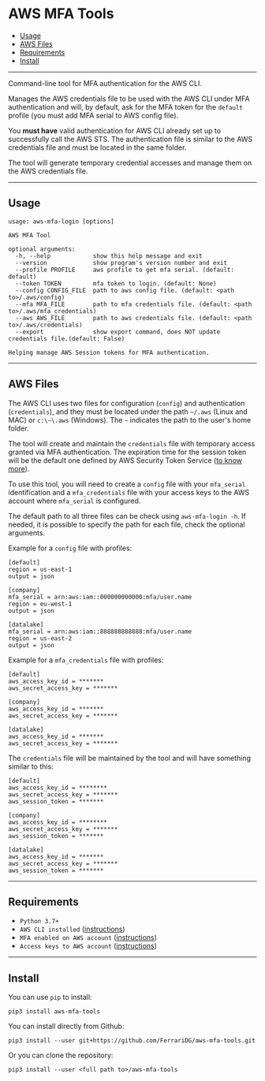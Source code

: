 # AWS MFA Tools

- [Usage](#usage)
- [AWS Files](#aws-files)
- [Requirements](#requirements)
- [Install](#install)

---

Command-line tool for MFA authentication for the AWS CLI.

Manages the AWS credentials file to be used with the AWS CLI under MFA authentication and will, by default, ask for the MFA token for the `default` profile (you must add MFA serial to AWS config file).

You **must have** valid authentication for AWS CLI already set up to successfully call the AWS STS. The authentication file is similar to the AWS credentials file and must be located in the same folder.

The tool will generate temporary credential accesses and manage them on the AWS credentials file.

---

## Usage

```text
usage: aws-mfa-login [options]

AWS MFA Tool

optional arguments:
  -h, --help            show this help message and exit
  --version             show program's version number and exit
  --profile PROFILE     aws profile to get mfa serial. (default: default)
  --token TOKEN         mfa token to login. (default: None)
  --config CONFIG_FILE  path to aws config file. (default: <path to>/.aws/config)
  --mfa MFA_FILE        path to mfa credentials file. (default: <path to>/.aws/mfa_credentials)
  --aws AWS_FILE        path to aws credentials file. (default: <path to>/.aws/credentials)
  --export              show export command, does NOT update credentials file.(default: False)

Helping manage AWS Session tokens for MFA authentication.
```

---

## AWS Files

The AWS CLI uses two files for configuration (`config`) and authentication (`credentials`), and they must be located under the path `~/.aws` (Linux and MAC) or `c:\~\.aws` (Windows). The `~` indicates the path to the user's home folder.

The tool will create and maintain the `credentials` file with temporary access granted via MFA authentication. The expiration time for the session token will be the default one defined by AWS Security Token Service ([to know more](https://docs.aws.amazon.com/STS/latest/APIReference/API_GetSessionToken.html)).

To use this tool, you will need to create a `config` file with your `mfa_serial` identification and a `mfa_credentials` file with your access keys to the AWS account where `mfa_serial` is configured.

The default path to all three files can be check using `aws-mfa-login -h`. If needed, it is possible to specify the path for each file, check the optional arguments.

Example for a `config` file with profiles:

```text
[default]
region = us-east-1
output = json

[company]
mfa_serial = arn:aws:iam::000000000000:mfa/user.name
region = eu-west-1
output = json

[datalake]
mfa_serial = arn:aws:iam::888888888888:mfa/user.name
region = us-east-2
output = json
```

Example for a `mfa_credentials` file with profiles:

```text
[default]
aws_access_key_id = *******
aws_secret_access_key = *******

[company]
aws_access_key_id = *******
aws_secret_access_key = *******

[datalake]
aws_access_key_id = *******
aws_secret_access_key = *******
```

The `credentials` file will be maintained by the tool and will have something similar to this:

```text
[default]
aws_access_key_id = ********
aws_secret_access_key = *******
aws_session_token = *******

[company]
aws_access_key_id = ********
aws_secret_access_key = *******
aws_session_token = *******

[datalake]
aws_access_key_id = *******
aws_secret_access_key = *******
aws_session_token = *******
```

---

## Requirements

- `Python 3.7+`
- `AWS CLI installed` ([instructions](https://docs.aws.amazon.com/cli/latest/userguide/install-cliv2.html))
- `MFA enabled on AWS account` ([instructions](https://docs.aws.amazon.com/IAM/latest/UserGuide/id_credentials_mfa_enable_virtual.html))
- `Access keys to AWS account` ([instructions](https://docs.aws.amazon.com/general/latest/gr/aws-sec-cred-types.html#access-keys-and-secret-access-keys))

---

## Install

You can use `pip` to install:

```shell
pip3 install aws-mfa-tools
```

You can install directly from Github:

```shell
pip3 install --user git+https://github.com/FerrariDG/aws-mfa-tools.git
```

Or you can clone the repository:

```shell
pip3 install --user <full path to>/aws-mfa-tools
```
